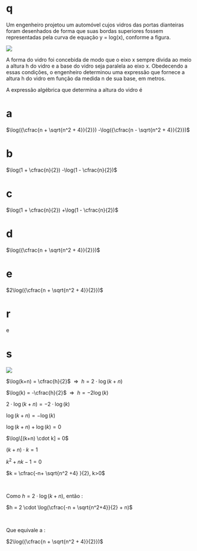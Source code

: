 # q
Um engenheiro projetou um automóvel cujos vidros das portas dianteiras foram desenhados de forma que suas bordas superiores fossem representadas pela curva de equação y = log(x), conforme a figura.

![](https://firebasestorage.googleapis.com/v0/b/firebase-enemio.appspot.com/o/questoes%2F90%2F684be3ad-a177-6ce0-1f68-bcd54da8d34d.png?alt=media\&token=e3a94178-5347-4f09-93f3-111e21d604ac)

A forma do vidro foi concebida de modo que o eixo x sempre divida ao meio a altura h do vidro e a base do vidro seja paralela ao eixo x. Obedecendo a essas condições, o engenheiro determinou uma expressão que fornece a altura h do vidro em função da medida n de sua base, em metros.

A expressão algébrica que determina a altura do vidro é

# a
$\log({\cfrac{n + \sqrt{n^2 + 4}}{2}}) -\log({\cfrac{n - \sqrt{n^2 + 4}}{2}})$

# b
$\log(1 + \cfrac{n}{2}) -\log(1 - \cfrac{n}{2})$

# c
$\log(1 + \cfrac{n}{2}) +\log(1 - \cfrac{n}{2})$

# d
$\log({\cfrac{n + \sqrt{n^2 + 4}}{2}})$

# e
$2\log({\cfrac{n + \sqrt{n^2 + 4}}{2}})$

# r
e

# s
![](https://firebasestorage.googleapis.com/v0/b/firebase-enemio.appspot.com/o/questoes%2F90%2F2a98a478-8f0f-b0e6-6a81-d5e10cd2a9f2.png?alt=media\&token=26209823-7d9d-4dd1-b12b-53b99a4f8fb9)

$\log(k+n) = \cfrac{h}{2}$  =>  $h = 2 \cdot \log(k+n)$

$\log(k) = -\cfrac{h}{2}$  =>  $h = -2\log(k)$

$2 \cdot \log(k+n) = -2 \cdot \log(k)$

$\log(k+n) = -\log (k)$

$\log(k+n) +\log(k) = 0$

$\log\[(k+n) \cdot k] = 0$

$(k + n) \cdot k = 1$

$k^2 + nk - 1 = 0$

$k = \cfrac{-n+ \sqrt{n^2 +4} }{2}, k>0$

 

Como $h = 2\cdot \log(k+n)$, então :

$h = 2 \cdot \log(\cfrac{-n + \sqrt{n^2+4}}{2} + n)$

 

Que equivale a :

$2\log({\cfrac{n + \sqrt{n^2 + 4}}{2}})$

 

 
